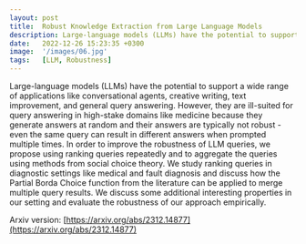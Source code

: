 ```yaml
---
layout: post
title:  Robust Knowledge Extraction from Large Language Models
description: Large-language models (LLMs) have the potential to support a wide range of applications. However, they are ill-suited for query answering in high-stake domains like medicine because they generate answers at random and their answers are typically not robust - even the same query can result in different answers when prompted multiple times.
date:   2022-12-26 15:23:35 +0300
image:  '/images/06.jpg'
tags:   [LLM, Robustness]
---
```

Large-language models (LLMs) have the potential to support a wide range of applications like conversational agents, creative writing, text improvement, and general query answering. However, they are ill-suited for query answering in high-stake domains like medicine because they generate answers at random and their answers are typically not robust - even the same query can result in different answers when prompted multiple times. In order to improve the robustness of LLM queries, we propose using ranking queries repeatedly and to aggregate the queries using methods from social choice theory. We study ranking queries in diagnostic settings like medical and fault diagnosis and discuss how the Partial Borda Choice function from the literature can be applied to merge multiple query results. We discuss some additional interesting properties in our setting and evaluate the robustness of our approach empirically.

Arxiv version: [https://arxiv.org/abs/2312.14877](https://arxiv.org/abs/2312.14877)